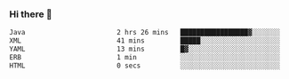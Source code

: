 ### Hi there 👋

<!--START_SECTION:waka-->

```txt
Java                       2 hrs 26 mins   █████████████████▓░░░░░░░   71.25 %
XML                        41 mins         █████░░░░░░░░░░░░░░░░░░░░   20.30 %
YAML                       13 mins         █▓░░░░░░░░░░░░░░░░░░░░░░░   06.76 %
ERB                        1 min           ░░░░░░░░░░░░░░░░░░░░░░░░░   00.59 %
HTML                       0 secs          ░░░░░░░░░░░░░░░░░░░░░░░░░   00.32 %
```

<!--END_SECTION:waka-->

<!--
**jerry-shao/jerry-shao** is a ✨ _special_ ✨ repository because its `README.md` (this file) appears on your GitHub profile.

Here are some ideas to get you started:

- 🔭 I’m currently working on ...
- 🌱 I’m currently learning ...
- 👯 I’m looking to collaborate on ...
- 🤔 I’m looking for help with ...
- 💬 Ask me about ...
- 📫 How to reach me: ...
- 😄 Pronouns: ...
- ⚡ Fun fact: ...
-->
